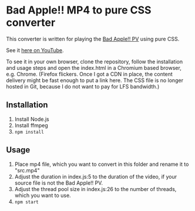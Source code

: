 # Bad Apple!! MP4 to pure CSS converter

This converter is written for playing the [Bad Apple!! PV](https://youtu.be/FtutLA63Cp8) using pure CSS.

See it [here on YouTube](https://youtu.be/pl57fXuotOM).

To see it in your own browser, clone the repository, follow the installation and usage steps and open the index.html in a Chromium based browser, e.g. Chrome. (Firefox flickers. Once I got a CDN in place, the content delivery might be fast enough to put a link here. The CSS file is no longer hosted in Git, because I do not want to pay for LFS bandwidth.)

## Installation

1. Install Node.js
2. Install ffmpeg
3. ```npm install```

## Usage

1. Place mp4 file, which you want to convert in this folder and rename it to "src.mp4"
2. Adjust the duration in index.js:5 to the duration of the video, if your source file is not the Bad Apple!! PV.
3. Adjust the thread pool size in index.js:26 to the number of threads, which you want to use.
4. ```npm start```